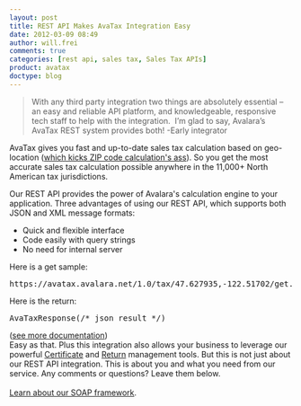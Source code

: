 ```yaml
---
layout: post
title: REST API Makes AvaTax Integration Easy
date: 2012-03-09 08:49
author: will.frei
comments: true
categories: [rest api, sales tax, Sales Tax APIs]
product: avatax
doctype: blog
---
```

<blockquote>With any third party integration two things are absolutely essential – an easy and reliable API platform, and knowledgeable, responsive tech staff to help with the integration.  I’m glad to say, Avalara’s AvaTax REST system provides both! -Early integrator</blockquote>
AvaTax gives you fast and up-to-date sales tax calculation based on geo-location (<a href="/blog/2012/03/06/developing-with-sales-tax-whats-the-rate/">which kicks ZIP code calculation's ass</a>). So you get the most accurate sales tax calculation possible anywhere in the 11,000+ North American tax jurisdictions.

Our REST API provides the power of Avalara's calculation engine to your application. Three advantages of using our REST API, which supports both JSON and XML message formats:
<ul>
	<li>Quick and flexible interface</li>
	<li>Code easily with query strings</li>
	<li>No need for internal server</li>
</ul>
Here is a get sample:
<pre>https://avatax.avalara.net/1.0/tax/47.627935,-122.51702/get.jsonp?saleamount=1</pre>
Here is the return:
<pre>AvaTaxResponse(/* json result */)</pre>
<div></div>
(<a href="http://developer.avalara.com/avatax/">see more documentation</a>)
<div>Easy as that. Plus this integration also allows your business to leverage our powerful <a href="http://www.avalara.com/products/avatax/certs">Certificate</a> and <a href="http://www.avalara.com/products/avatax/returns">Return</a> management tools. But this is not just about our REST API integration. This is about you and what you need from our service. Any comments or questions? Leave them below.</div>
<div></div>
&nbsp;
<div><a href="http://www.avalara.com/media/images/pdfs/avalara_datasheet_sdk">Learn about our SOAP framework</a>.</div>

